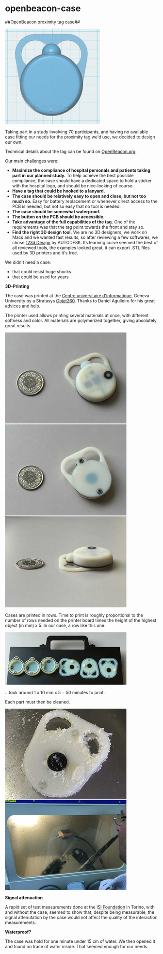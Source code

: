 # openbeacon-case
##OpenBeacon proximity tag case##

![alt tag](Preview.png)

Taking part in a study involving 70 participants, and having no available case fitting our needs for the proximity tag we'd use, we decided to design our own.

Technical details about the tag can be found on [OpenBeacon.org](http://get.openbeacon.org/device.html#download).

Our main challenges were:

- **Maximize the compliance of hospital personals and patients taking part in our planned study.** To help achieve the best possible compliance, the case should have a dedicated space to hold a sticker with the hospital logo, and should be nice-looking of course.
- **Have a tag that could be hooked to a lanyard.**
- **The case should be relatively easy to open and close, but not too much so.** Easy for battery replacement or whenever direct access to the PCB is needed, but not so easy that no tool is needed.
- **The case should be somewhat waterproof.**
- **The button on the PCB should be accessible.**
- **Take advantage of the full capabilities of the tag.** One of the requirements was that the tag point towards the front and stay so.
- **Find the right 3D design tool.** We are no 3D designers, we work on Macs and we wanted fast results, so after reviewing a few softwares, we chose [123d Design](http://www.123dapp.com/design) by AUTODESK. Its learning curve seemed the best of all reviewed tools, the examples looked great, it can export .STL files used by 3D printers and it's free.

We didn't need a case:

- that could resist huge shocks
- that could be used for years

**3D-Printing**

The case was printed at the [Centre universitaire d'informatique](http://www.cui.unige.ch/en/), Geneva University by a Stratasys [Objet260](http://www.stratasys.com/3d-printers/design-series/objet260-connex3). Thanks to Daniel Agulleiro for his great advices and help.

The printer used allows printing several materials at once, with different softness and color. All materials are polymerized together, giving absolutely great results.

![alt tag](CaseFrancFront.jpg)
![alt tag](CaseFrancBack.jpg)
![alt tag](CaseFrancSide.jpg)

Cases are printed in rows. Time to print is roughly proportional to the number of rows needed on the printer board times the height of the highest object (in mm) x 5. In our case, a row like this one:

![alt tag](PrintedLot.jpg)

...took around 1 x 10 mm x 5 = 50 minutes to print.

Each part must then be cleaned.

![alt tag](BaseBeforeCleaning.jpg)
![alt tag](Karcher.jpg)

**Signal attenuation**

A rapid set of test measurements done at the [ISI Foundation](http://www.isi.it) in Torino, with and without the case, seemed to show that, despite being measurable, the signal attenutation by the case would not affect the quality of the interaction measurements.

**Waterproof?**

The case was hold for one minute under 15 cm of water. We then opened it and found no trace of water inside. That seemed enough for our needs.
